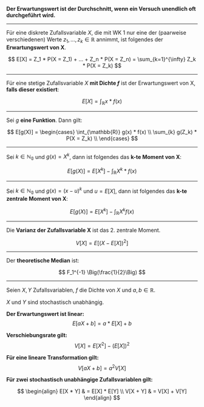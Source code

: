 **Der Erwartungswert ist der Durchschnitt, wenn ein Versuch unendlich oft durchgeführt wird.**

---

Für eine diskrete Zufallsvariable $X$, die mit WK 1 nur eine der (paarweise verschiedenen) Werte $z_1,...,z_k \in \mathbb{R}$ annimmt, ist folgendes der **Erwartungswert von X**.

$$
E[X] = Z_1 * P(X = Z_1) + ... + Z_n * P(X = Z_n) = \sum_{k=1}^{\infty} Z_k * P(X = Z_k)
$$

---
Für eine stetige Zufallsvariable $X$ **mit Dichte $f$** ist der Erwartungswert von X, **falls dieser existiert**:

$$
E[X] = \int_{\mathbb{R}} x * f(x)
$$

---

Sei $g$ **eine Funktion**. Dann gilt:

$$
E[g(X)] = \begin{cases}
    \int_{\mathbb{R}} g(x) * f(x)
	\\
    \sum_{k} g(Z_k) * P(X = Z_k)
	\\
  \end{cases}
$$


---
 

Sei $k \in \mathbb{N_0}$ und $g(x) = X^k$, dann ist folgendes das **k-te Moment von X**:

$$
E[g(X)] = E[X^k] - \int_{\mathbb{R}} X^k * f(x)
$$

---

Sei $k \in \mathbb{N_0}$ und $g(x) = (x-u)^k$ und $u = E[X]$, dann ist folgendes das **k-te zentrale Moment von X**:

$$
E[g(X)] = E[X^k] - \int_{\mathbb{R}} X^k f(x)
$$

---

Die **Varianz der Zufallsvariable X** ist das 2. zentrale Moment.

$$
V[X] = E[(X - E[X])^2]
$$

---

Der **theoretische Median** ist:

$$
F_1^{-1} \Big(\frac{1}{2}\Big)
$$

---

Seien $X, Y$ Zufallsvariablen, $f$ die Dichte von $X$ und $a,b \in \mathbb{R}$.

$X$ und $Y$ sind stochastisch unabhängig.

**Der Erwartungswert ist linear:**
$$
E[aX + b] = a * E[X] + b
$$

**Verschiebungsrate gilt:**
$$
V[X] = E[X^2] - (E[X])^2
$$

**Für eine lineare Transformation gilt:**
$$
V[aX + b] = a^2 V[X]
$$

**Für zwei stochastisch unabhängige Zufallsvariablen gilt:**

$$
\begin{align}
E[X * Y] & = E[X] * E[Y] \\
V[X + Y] & = V[X] + V[Y]
\end{align}
$$